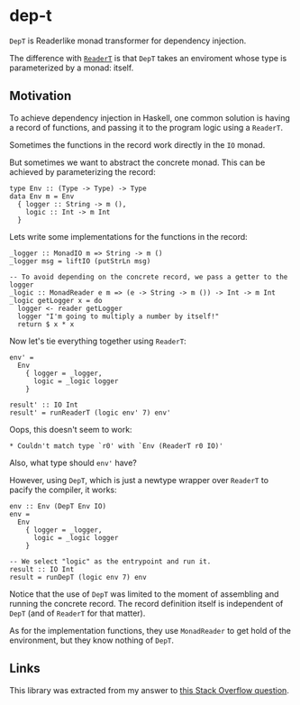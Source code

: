 # dep-t

`DepT` is Readerlike monad transformer for dependency injection.

The difference with
[`ReaderT`](http://hackage.haskell.org/package/mtl-2.2.2/docs/Control-Monad-Reader.html)
is that `DepT` takes an enviroment whose type is parameterized by a monad:
itself. 

## Motivation

To achieve dependency injection in Haskell, one common solution is having a
record of functions, and passing it to the program logic using a `ReaderT`.

Sometimes the functions in the record work directly in the `IO` monad.

But sometimes we want to abstract the concrete monad. This can be achieved by
parameterizing the record:

    type Env :: (Type -> Type) -> Type
    data Env m = Env
      { logger :: String -> m (),
        logic :: Int -> m Int
      }

Lets write some implementations for the functions in the record:

    _logger :: MonadIO m => String -> m ()
    _logger msg = liftIO (putStrLn msg)

    -- To avoid depending on the concrete record, we pass a getter to the logger
    _logic :: MonadReader e m => (e -> String -> m ()) -> Int -> m Int
    _logic getLogger x = do
      logger <- reader getLogger
      logger "I'm going to multiply a number by itself!"
      return $ x * x

Now let's tie everything together using `ReaderT`:

    env' =
      Env
        { logger = _logger,
          logic = _logic logger
        }

    result' :: IO Int
    result' = runReaderT (logic env' 7) env'

Oops, this doesn't seem to work:

    * Couldn't match type `r0' with `Env (ReaderT r0 IO)'

Also, what type should `env'` have?

However, using `DepT`, which is just a newtype wrapper over `ReaderT` to pacify
the compiler, it works:

    env :: Env (DepT Env IO)
    env =
      Env
        { logger = _logger,
          logic = _logic logger
        }

    -- We select "logic" as the entrypoint and run it.
    result :: IO Int
    result = runDepT (logic env 7) env

Notice that the use of `DepT` was limited to the moment of assembling and
running the concrete record. The record definition itself is independent of
`DepT` (and of `ReaderT` for that matter). 

As for the implementation functions, they use `MonadReader` to get hold of the
environment, but they know nothing of `DepT`.

## Links

This library was extracted from my answer to
[this Stack Overflow question](https://stackoverflow.com/a/61782258/1364288).

